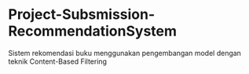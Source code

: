 # Project-Subsmission-RecommendationSystem
Sistem rekomendasi buku menggunakan pengembangan model dengan teknik Content-Based Filtering
